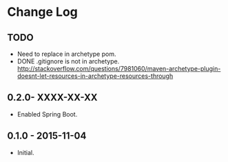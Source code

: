 # Change Log

## TODO 

* Need to replace <description> in archetype pom.
* DONE .gitignore is not in archetype. http://stackoverflow.com/questions/7981060/maven-archetype-plugin-doesnt-let-resources-in-archetype-resources-through

## 0.2.0- XXXX-XX-XX

* Enabled Spring Boot.
 
## 0.1.0 - 2015-11-04

* Initial.

